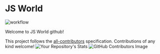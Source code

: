 # JS World

![workflow](https://github.com/pythoniaweb/jsworld/actions/workflows/blank.yml/badge.svg)

Welcome to JS World github!

This project follows the [all-contributors](https://github.com/all-contributors/all-contributors) specification. Contributions of any kind welcome!
![Your Repository's Stats](https://github-readme-stats.vercel.app/api/top-langs/?username=pythoniaweb&theme=blue-green)
![GitHub Contributors Image](https://contrib.rocks/image?repo=pythoniaweb/jsworld?theme=blue-green)
